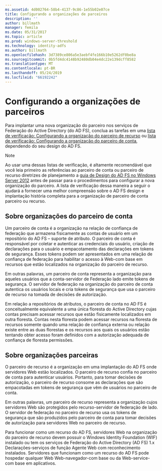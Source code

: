 ```yaml
---
ms.assetid: 4d002764-58b4-4137-9c86-1e55b02e07ce
title: Configurando a organizações de parceiros
description: ''
author: billmath
manager: femila
ms.date: 05/31/2017
ms.topic: article
ms.prod: windows-server-threshold
ms.technology: identity-adfs
ms.author: billmath
ms.openlocfilehash: 3d7389ce806a5e3aebf4fe166b10e5262df0be8a
ms.sourcegitcommit: 0b5fd4dc4148b92480db04e4dc22e139dcff8582
ms.translationtype: MT
ms.contentlocale: pt-BR
ms.lasthandoff: 05/24/2019
ms.locfileid: "66192242"
---
```

# <a name="configuring-partner-organizations"></a>Configurando a organizações de parceiros

Para implantar uma nova organização do parceiro nos serviços de Federação do Active Directory \(do AD FS\), conclua as tarefas em uma [lista de verificação: Configurando a organização do parceiro de recurso](Checklist--Configuring-the-Resource-Partner-Organization.md) ou [lista de verificação: Configurando a organização do parceiro de conta](Checklist--Configuring-the-Account-Partner-Organization.md), dependendo do seu design do AD FS.  
  
> [!NOTE]  
> Ao usar uma dessas listas de verificação, é altamente recomendável que você leia primeiro as referências ao parceiro de conta ou parceiro de recurso diretrizes de planejamento a [guia de Design do AD FS no Windows Server 2012](https://technet.microsoft.com/library/dd807036.aspx) antes de passar para o procedimentos para configurar a nova organização do parceiro. A lista de verificação dessa maneira a seguir o ajudará a fornecer uma melhor compreensão sobre o AD FS design e implantação história completa para a organização de parceiro de conta parceiro ou recurso.  
  
## <a name="about-account-partner-organizations"></a>Sobre organizações do parceiro de conta  
Um parceiro de conta é a organização na relação de confiança de federação que armazena fisicamente as contas de usuário em um repositório do AD FS – suporte de atributo. O parceiro de conta é responsável por coletar e autenticar as credenciais do usuário, criação de declarações para o usuário e empacotamento das declarações em tokens de segurança. Esses tokens podem ser apresentados em uma relação de confiança de federação para habilitar o acesso à Web\-com base em recursos que estão localizados na organização do parceiro de recurso.  
  
Em outras palavras, um parceiro de conta representa a organização para aqueles usuários que a conta\-servidor de Federação lado emite tokens de segurança. O servidor de federação na organização do parceiro de conta autentica os usuários locais e cria tokens de segurança que usa o parceiro de recurso na tomada de decisões de autorização.  
  
Em relação a repositórios de atributos, o parceiro de conta no AD FS é conceitualmente equivalente a uma única floresta do Active Directory cujas contas precisam acessar recursos que estão fisicamente localizados em outra floresta. Contas nesta floresta podem acessar recursos na floresta de recursos somente quando uma relação de confiança externa ou relação existe entre as duas florestas e os recursos aos quais os usuários estão tentando obter acesso foram definidos com a autorização adequada de confiança de floresta permissões.  
  
## <a name="about-resource-partner-organizations"></a>Sobre organizações parceiras  
O parceiro de recurso é a organização em uma implantação do AD FS onde servidores Web estão localizados. O parceiro de recurso confia no parceiro de conta para autenticar usuários. Portanto, para tomar decisões de autorização, o parceiro de recurso consome as declarações que são empacotadas em tokens de segurança que vêm de usuários no parceiro de conta.  
  
Em outras palavras, um parceiro de recurso representa a organização cujos servidores Web são protegidos pelo recurso\-servidor de federação de lado. O servidor de federação no parceiro de recurso usa os tokens de segurança que são produzidos pelo parceiro de conta para tomar decisões de autorização para servidores Web no parceiro de recurso.  
  
Para funcionar como um recurso do AD FS, servidores Web na organização do parceiro de recurso devem possuir o Windows Identity Foundation \(WIF\) instalado ou tem os serviços de Federação do Active Directory \(AD FS\) 1.x Declarações\-serviços de função Agente Web com reconhecimento instalados. Servidores que funcionam como um recurso do AD FS pode hospedar qualquer Web Web\-navegador\-com base ou da Web\-service\-com base em aplicativos.  
